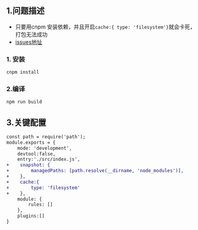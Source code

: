 ## 1.问题描述
- 只要用cnpm 安装依赖，并且开启`cache:{ type: 'filesystem'}`就会卡死，打包无法成功 
- [issues地址](https://github.com/cnpm/cnpm/issues/335)

### 1. 安装 
```js
cnpm install
```

### 2.编译
```js
npm run build
``` 

## 3.关键配置
```diff
const path = require('path');
module.exports = {
    mode: 'development',
    devtool:false,
    entry:'./src/index.js',
+    snapshot: {
+        managedPaths: [path.resolve(__dirname, 'node_modules')],
+    },
+    cache:{
+        type: 'filesystem'
+    },
    module: {
        rules: []
    },
    plugins:[]
}

```
